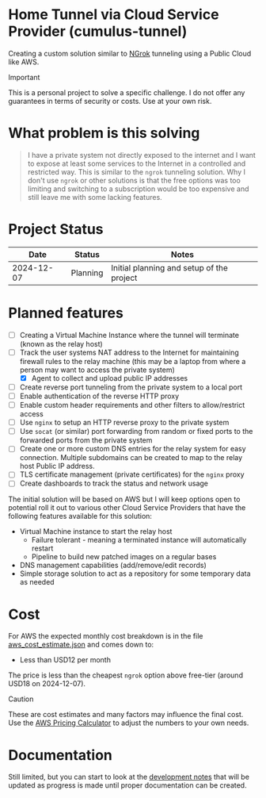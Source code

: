 # Home Tunnel via Cloud Service Provider (cumulus-tunnel)

Creating a custom solution similar to [NGrok](https://ngrok.com/our-product/secure-tunnels) tunneling using a Public Cloud like AWS.

> [!IMPORTANT]  
> This is a personal project to solve a specific challenge. I do not offer any guarantees in terms of security or costs. Use at your own risk.

# What problem is this solving

> I have a private system not directly exposed to the internet and I want to expose at least some services to the Internet in a controlled and restricted way. This is similar to the `ngrok` tunneling solution. Why I don't use `ngrok` or other solutions is that the free options was too limiting and switching to a subscription would be too expensive and still leave me with some lacking features.

# Project Status

| Date       | Status   | Notes                                     |
|------------|:--------:|-------------------------------------------|
| 2024-12-07 | Planning | Initial planning and setup of the project |

# Planned features

* [ ] Creating a Virtual Machine Instance where the tunnel will terminate (known as the relay host)
* [ ] Track the user systems NAT address to the Internet for maintaining firewall rules to the relay machine (this may be a laptop from where a person may want to access the private system)
  * [x] Agent to collect and upload public IP addresses
* [ ] Create reverse port tunneling from the private system to a local port
* [ ] Enable authentication of the reverse HTTP proxy
* [ ] Enable custom header requirements and other filters to allow/restrict access
* [ ] Use `nginx` to setup an HTTP reverse proxy to the private system
* [ ] Use `socat` (or similar) port forwarding from random or fixed ports to the forwarded ports from the private system
* [ ] Create one or more custom DNS entries for the relay system for easy connection. Multiple subdomains can be created to map to the relay host Public IP address.
* [ ] TLS certificate management (private certificates) for the `nginx` proxy
* [ ] Create dashboards to track the status and network usage

The initial solution will be based on AWS but I will keep options open to potential roll it out to various other Cloud Service Providers that have the following features available for this solution:

* Virtual Machine instance to start the relay host
  * Failure tolerant - meaning a terminated instance will automatically restart
  * Pipeline to build new patched images on a regular bases
* DNS management capabilities (add/remove/edit records)
* Simple storage solution to act as a repository for some temporary data as needed

# Cost

For AWS the expected monthly cost breakdown is in the file [aws_cost_estimate.json](./aws_cost_estimate.json) and comes down to:

* Less than USD12 per month

The price is less than the cheapest `ngrok` option above free-tier (around USD18 on 2024-12-07).

> [!CAUTION]
> These are cost estimates and many factors may influence the final cost. Use the [AWS Pricing Calculator](https://calculator.aws/#/) to adjust the numbers to your own needs.

# Documentation

Still limited, but you can start to look at the [development notes](./DEV_NOTES.md) that will be updated as progress is made until proper documentation can be created.

